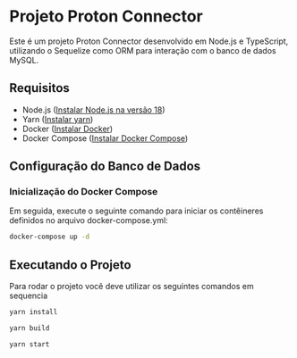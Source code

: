 # Projeto Proton Connector

Este é um projeto Proton Connector desenvolvido em Node.js e TypeScript, utilizando o Sequelize como ORM para interação com o banco de dados MySQL.

## Requisitos

- Node.js ([Instalar Node.js na versão 18](https://nodejs.org/))
- Yarn ([Instalar yarn](https://yarnpkg.com/))
- Docker ([Instalar Docker](https://www.docker.com/))
- Docker Compose ([Instalar Docker Compose](https://docs.docker.com/compose/))

## Configuração do Banco de Dados

### Inicialização do Docker Compose

Em seguida, execute o seguinte comando para iniciar os contêineres definidos no arquivo docker-compose.yml:

```bash
docker-compose up -d
```

## Executando o Projeto

Para rodar o projeto você deve utilizar os seguintes comandos em sequencia

```bash
yarn install

yarn build

yarn start
```
